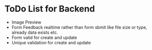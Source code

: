 # ToDo List for Backend

* Image Preview
* Form Feedback realtime rather than form sbmit like file size or type, already data exists etc.
* Form valid for create and update
* Unique validation for create and update

